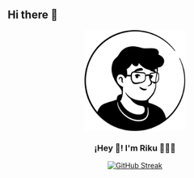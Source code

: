 ## Hi there 👋
<p align="center" width="300">
   <img align="center" width="200" src="https://github.com/IRikune/IRikune/blob/main/assets/riku.webp" />
   <h3 align="center">¡Hey 👋! I'm Riku 👨🏻‍💻</h3>
</p>
<p align="center">
   <a href="https://git.io/streak-stats">
   <img src="https://streak-stats.demolab.com?user=IRikune" alt="GitHub Streak" />
   </a>
</p>